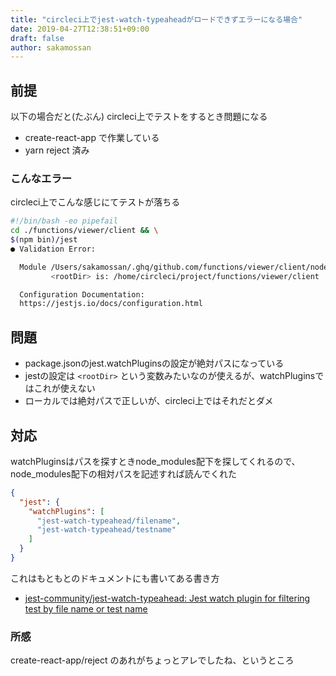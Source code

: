 ```yaml
---
title: "circleci上でjest-watch-typeaheadがロードできずエラーになる場合"
date: 2019-04-27T12:38:51+09:00
draft: false
author: sakamossan
---
```


## 前提

以下の場合だと(たぶん) circleci上でテストをするとき問題になる

- create-react-app で作業している
- yarn reject 済み

### こんなエラー

circleci上でこんな感じにてテストが落ちる

```bash
#!/bin/bash -eo pipefail
cd ./functions/viewer/client && \
$(npm bin)/jest
● Validation Error:

  Module /Users/sakamossan/.ghq/github.com/functions/viewer/client/node_modules/jest-watch-typeahead/filename.js in the watchPlugins option was not found.
         <rootDir> is: /home/circleci/project/functions/viewer/client

  Configuration Documentation:
  https://jestjs.io/docs/configuration.html
```


## 問題

- package.jsonのjest.watchPluginsの設定が絶対パスになっている
- jestの設定は `<rootDir>` という変数みたいなのが使えるが、watchPluginsではこれが使えない
- ローカルでは絶対パスで正しいが、circleci上ではそれだとダメ


## 対応

watchPluginsはパスを探すときnode_modules配下を探してくれるので、
node_modules配下の相対パスを記述すれば読んでくれた

```json
{
  "jest": {
    "watchPlugins": [
      "jest-watch-typeahead/filename",
      "jest-watch-typeahead/testname"
    ]
  }
}
```

これはもともとのドキュメントにも書いてある書き方

- [jest-community/jest-watch-typeahead: Jest watch plugin for filtering test by file name or test name](https://github.com/jest-community/jest-watch-typeahead#add-it-to-your-jest-config)


### 所感

create-react-app/reject のあれがちょっとアレでしたね、というところ
